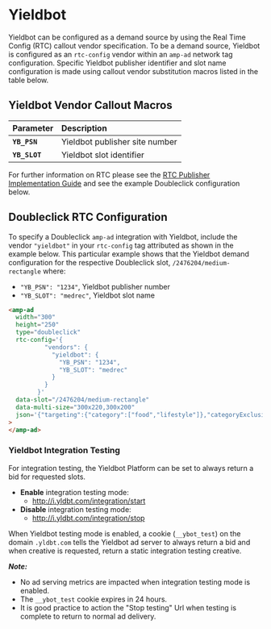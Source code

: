 <!---
Copyright 2015 The AMP HTML Authors. All Rights Reserved.

Licensed under the Apache License, Version 2.0 (the "License");
you may not use this file except in compliance with the License.
You may obtain a copy of the License at

      http://www.apache.org/licenses/LICENSE-2.0

Unless required by applicable law or agreed to in writing, software
distributed under the License is distributed on an "AS-IS" BASIS,
WITHOUT WARRANTIES OR CONDITIONS OF ANY KIND, either express or implied.
See the License for the specific language governing permissions and
limitations under the License.
-->

# Yieldbot

Yieldbot can be configured as a demand source by using the Real Time Config
(RTC) callout vendor specification. To be a demand source, Yieldbot is
configured as an `rtc-config` vendor within an `amp-ad` network tag
configuration. Specific Yieldbot publisher identifier and slot name
configuration is made using callout vendor substitution macros listed in the
table below.

## Yieldbot Vendor Callout Macros

| Parameter     | Description                    |
| :------------ | :----------------------------- |
| **`YB_PSN`**  | Yieldbot publisher site number |
| **`YB_SLOT`** | Yieldbot slot identifier       |

For further information on RTC please see the
[RTC Publisher Implementation Guide](https://github.com/ampproject/amphtml/blob/master/extensions/amp-a4a/rtc-publisher-implementation-guide.md)
and see the example Doubleclick configuration below.

## Doubleclick RTC Configuration

To specify a Doubleclick `amp-ad` integration with Yieldbot, include the vendor
`"yieldbot"` in your `rtc-config` tag attributed as shown in the example below.
This particular example shows that the Yieldbot demand configuration for the
respective Doubleclick slot, `/2476204/medium-rectangle` where:

- `"YB_PSN": "1234"`, Yieldbot publisher number
- `"YB_SLOT": "medrec"`, Yieldbot slot name

```html
<amp-ad
  width="300"
  height="250"
  type="doubleclick"
  rtc-config='{
          "vendors": {
            "yieldbot": {
              "YB_PSN": "1234",
              "YB_SLOT": "medrec"
            }
          }
        }'
  data-slot="/2476204/medium-rectangle"
  data-multi-size="300x220,300x200"
  json='{"targeting":{"category":["food","lifestyle"]},"categoryExclusions":["health"]}'
>
</amp-ad>
```

### Yieldbot Integration Testing

For integration testing, the Yieldbot Platform can be set to always return a bid
for requested slots.

- **Enable** integration testing mode:
  - http://i.yldbt.com/integration/start
- **Disable** integration testing mode:
  - http://i.yldbt.com/integration/stop

When Yieldbot testing mode is enabled, a cookie (`__ybot_test`) on the domain
`.yldbt.com` tells the Yieldbot ad server to always return a bid and when
creative is requested, return a static integration testing creative.

**_Note:_**

- No ad serving metrics are impacted when integration testing mode is enabled.
- The `__ybot_test` cookie expires in 24 hours.
- It is good practice to action the "Stop testing" Url when testing is complete
  to return to normal ad delivery.
